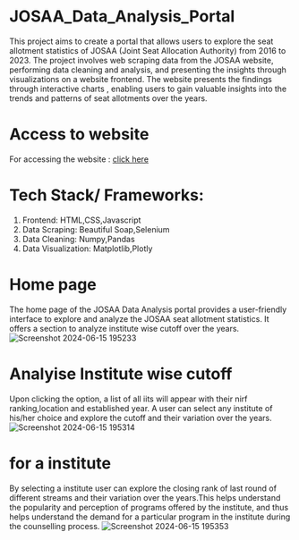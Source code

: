# JOSAA_Data_Analysis_Portal
  This project aims to create a portal that allows users to explore the seat allotment statistics of JOSAA (Joint Seat Allocation Authority) from 2016 to 2023. The project involves web scraping data from the 
  JOSAA website, performing data cleaning and analysis, and presenting the insights through visualizations on a website frontend. The website presents the findings through interactive charts , enabling users 
  to gain valuable insights into the trends and patterns of seat allotments over the years.

# Access to website
  For accessing the website : [click here](https://himanshusaharawat.github.io/JOSAA_Data_Analysis_Portal/)

# Tech Stack/ Frameworks:
  1. Frontend: HTML,CSS,Javascript <br/>
  2. Data Scraping: Beautiful Soap,Selenium
  3. Data Cleaning: Numpy,Pandas
  4. Data Visualization: Matplotlib,Plotly

# Home page
  The home page of the JOSAA Data Analysis portal provides a user-friendly interface to explore and analyze the JOSAA seat allotment statistics. It offers a section to analyze institute wise cutoff over the 
  years. 
  ![Screenshot 2024-06-15 195233](https://github.com/himanshusaharawat/JOSAA_Data_Analysis_Portal/assets/142158303/964306ba-53c7-4f6d-a8f4-6883ae34e324)

# Analyise Institute wise cutoff
  Upon clicking the option, a list of all iits will appear with their nirf ranking,location and established year. A user can select any institute of his/her choice and explore the cutoff and their variation 
  over the years.
  ![Screenshot 2024-06-15 195314](https://github.com/himanshusaharawat/JOSAA_Data_Analysis_Portal/assets/142158303/7ed5b31e-8431-45e9-b2d2-ef3078187396)

# for a institute
  By selecting a institute user can explore the closing rank of last round of different streams and their variation over the years.This helps understand the popularity and perception of programs offered by 
  the institute, and thus helps understand the demand for a particular program in the institute during the counselling process.
  ![Screenshot 2024-06-15 195353](https://github.com/himanshusaharawat/JOSAA_Data_Analysis_Portal/assets/142158303/7e861aa6-40da-420b-96a7-6bbfd36a4edd)
